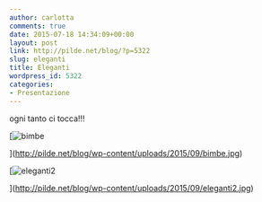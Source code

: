 ```yaml
---
author: carlotta
comments: true
date: 2015-07-18 14:34:09+00:00
layout: post
link: http://pilde.net/blog/?p=5322
slug: eleganti
title: Eleganti
wordpress_id: 5322
categories:
- Presentazione
---
```


ogni tanto ci tocca!!!

[![bimbe](http://pilde.net/blog/wp-content/uploads/2015/09/bimbe.jpg)


](http://pilde.net/blog/wp-content/uploads/2015/09/bimbe.jpg)


 [![eleganti2](http://pilde.net/blog/wp-content/uploads/2015/09/eleganti2.jpg)


](http://pilde.net/blog/wp-content/uploads/2015/09/eleganti2.jpg)



